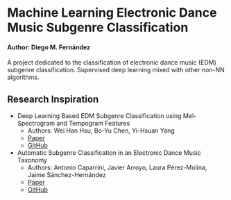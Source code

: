 # Machine Learning Electronic Dance Music Subgenre Classification
#### Author: Diego M. Fernández
A project dedicated to the classification of electronic dance music (EDM) subgenre classification. Supervised deep learning mixed with other non-NN algorithms.




## Research Inspiration 
- Deep Learning Based EDM Subgenre Classification using Mel-Spectrogram and Tempogram Features
  - Authors: Wei Han Hsu, Bo-Yu Chen, Yi-Hsuan Yang
  - [Paper](https://arxiv.org/abs/2110.08862)
  - [GitHub](https://github.com/ddman1101/EDM-subgenre-classifier)
- Automatic Subgenre Classification in an Electronic Dance Music Taxonomy
  - Authors: Antonio Caparrini, Javier Arroyo, Laura Pérez-Molina, Jaime Sánchez-Hernández
  - [Paper](https://www.tandfonline.com/doi/full/10.1080/09298215.2020.1761399)
  - [GitHub](https://github.com/Caparrini/pyGenreClf)

